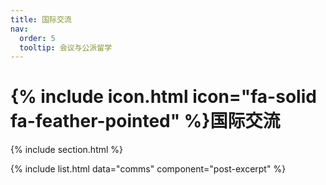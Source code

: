 ```yaml
---
title: 国际交流
nav:
  order: 5
  tooltip: 会议与公派留学
---
```


# {% include icon.html icon="fa-solid fa-feather-pointed" %}国际交流

{% include section.html %}

{% include list.html data="comms" component="post-excerpt" %}
